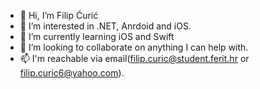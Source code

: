 - 👋 Hi, I’m Filip Ćurić
- 👀 I’m interested in .NET, Anrdoid and iOS.
- 🌱 I’m currently learning iOS and Swift
- 💞️ I’m looking to collaborate on anything I can help with.
- 📫 I'm reachable via email(filip.curic@student.ferit.hr or filip.curic6@yahoo.com).

<!---
filip7557/filip7557 is a ✨ special ✨ repository because its `README.md` (this file) appears on your GitHub profile.
You can click the Preview link to take a look at your changes.
--->
